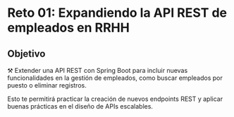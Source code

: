 # Reto 01: Expandiendo la API REST de empleados en RRHH


## Objetivo

⚒️   Extender una API REST con Spring Boot para incluir nuevas funcionalidades en la gestión de empleados, como buscar empleados por puesto o eliminar registros.

Esto te permitirá practicar la creación de nuevos endpoints REST y aplicar buenas prácticas en el diseño de APIs escalables.




